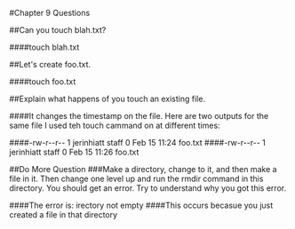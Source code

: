 #Chapter 9 Questions

##Can you touch blah.txt?

####touch blah.txt

##Let's create foo.txt.

####touch foo.txt

##Explain what happens of you touch an existing file.

####It changes the timestamp on the file. Here are two outputs for the same file I used teh touch cammand on at different times:

####-rw-r--r--  1 jerinhiatt  staff    0 Feb 15 11:24 foo.txt
####-rw-r--r--  1 jerinhiatt  staff    0 Feb 15 11:26 foo.txt

##Do More Question
###Make a directory, change to it, and then make a file in it. Then change one level up and run the rmdir command in this directory. You should get an error. Try to understand why you got this error.

####The error is: irectory not empty
####This occurs becasue you just created a file in that directory

